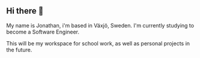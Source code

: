 ## Hi there 👋

My name is Jonathan, i'm based in Växjö, Sweden. I'm currently studying to become a Software Engineer.

This will be my workspace for school work, as well as personal projects in the future.
<!--
**jnjuniper/jnjuniper** is a ✨ _special_ ✨ repository because its `README.md` (this file) appears on your GitHub profile.

Here are some ideas to get you started:

- 🔭 I’m currently working on ...
- 🌱 I’m currently learning ...
- 👯 I’m looking to collaborate on ...
- 🤔 I’m looking for help with ...
- 💬 Ask me about ...
- 📫 How to reach me: ...
- 😄 Pronouns: ...
- ⚡ Fun fact: ...
-->
